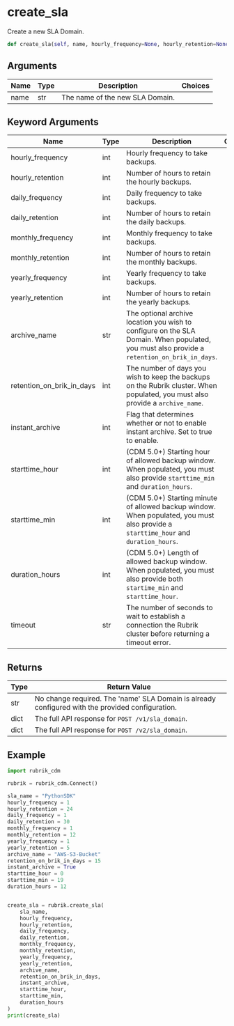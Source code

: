 # create_sla

Create a new SLA Domain.

```py
def create_sla(self, name, hourly_frequency=None, hourly_retention=None, daily_frequency=None, daily_retention=None, monthly_frequency=None, monthly_retention=None, yearly_frequency=None, yearly_retention=None, archive_name=None, retention_on_brik_in_days=None, instant_archive=False, timeout=15):  # pylint: ignore
```

## Arguments

| Name | Type | Description                     | Choices |
|------|------|---------------------------------|---------|
| name | str  | The name of the new SLA Domain. |         |

## Keyword Arguments

| Name                      | Type | Description                                                                                                                                 | Choices | Default |
|---------------------------|------|---------------------------------------------------------------------------------------------------------------------------------------------|---------|---------|
| hourly_frequency          | int  | Hourly frequency to take backups.                                                                                                           |         | None    |
| hourly_retention          | int  | Number of hours to retain the hourly backups.                                                                                               |         | None    |
| daily_frequency           | int  | Daily frequency to take backups.                                                                                                            |         | None    |
| daily_retention           | int  | Number of hours to retain the daily backups.                                                                                                |         | None    |
| monthly_frequency         | int  | Monthly frequency to take backups.                                                                                                          |         | None    |
| monthly_retention         | int  | Number of hours to retain the monthly backups.                                                                                              |         | None    |
| yearly_frequency          | int  | Yearly frequency to take backups.                                                                                                           |         | None    |
| yearly_retention          | int  | Number of hours to retain the yearly backups.                                                                                               |         | None    |
| archive_name              | str  | The optional archive location you wish to configure on the SLA Domain. When populated, you must also provide a `retention_on_brik_in_days`. |         | None    |
| retention_on_brik_in_days | int  | The number of days you wish to keep the backups on the Rubrik cluster. When populated, you must also provide a `archive_name`.              |         | None    |
| instant_archive           | int  | Flag that determines whether or not to enable instant archive. Set to true to enable.                                                       |         | False   |
| starttime_hour            | int  | (CDM 5.0+) Starting hour of allowed backup window. When populated, you must also provide `starttime_min` and `duration_hours`.     |         | None    |
| starttime_min             | int  | (CDM 5.0+) Starting minute of allowed backup window. When populated, you must also provide a `starttime_hour` and `duration_hours`.|         | None    |
| duration_hours            | int  | (CDM 5.0+) Length of allowed backup window. When populated, you must also provide both `startime_min` and `starttime_hour`.                            |         | None    |
| timeout                   | str  | The number of seconds to wait to establish a connection the Rubrik cluster before returning a timeout error.                                |         | 30      |

## Returns

| Type | Return Value                                                                                     |
|------|--------------------------------------------------------------------------------------------------|
| str  | No change required. The 'name' SLA Domain is already configured with the provided configuration. |
| dict | The full API response for `POST /v1/sla_domain`.                                                 |
| dict | The full API response for `POST /v2/sla_domain`.                                                 |

## Example


```py
import rubrik_cdm

rubrik = rubrik_cdm.Connect()

sla_name = "PythonSDK"
hourly_frequency = 1
hourly_retention = 24
daily_frequency = 1
daily_retention = 30
monthly_frequency = 1
monthly_retention = 12
yearly_frequency = 1
yearly_retention = 5
archive_name = "AWS-S3-Bucket"
retention_on_brik_in_days = 15
instant_archive = True
starttime_hour = 0
starttime_min = 19
duration_hours = 12


create_sla = rubrik.create_sla(
    sla_name,
    hourly_frequency,
    hourly_retention,
    daily_frequency,
    daily_retention,
    monthly_frequency,
    monthly_retention,
    yearly_frequency,
    yearly_retention,
    archive_name,
    retention_on_brik_in_days,
    instant_archive,
    starttime_hour,
    starttime_min,
    duration_hours
)
print(create_sla)
```

